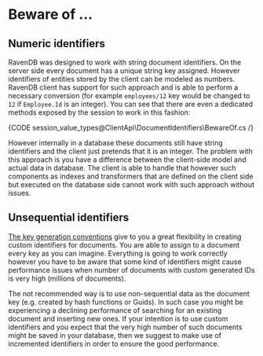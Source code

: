 ﻿# Beware of ...

## Numeric identifiers

RavenDB was designed to work with string document identifiers. On the server side every document has a unique string key assigned. However identifiers of entities stored 
by the client can be modeled as numbers. RavenDB client has support for such approach and is able to perform a necessary conversion 
(for example `employees/12` key would be changed to `12` if `Employee.Id` is an integer). You can see that there are even a dedicated methods exposed by the session
to work in this fashion:

{CODE session_value_types@ClientApi\DocumentIdentifiers\BewareOf.cs /}

However internally in a database these documents still have string identifiers and the client just pretends that it is an integer. The problem with this approach is
you have a difference between the client-side model and actual data in database. The client is able to handle that however such components as indexes and transformers
that are defined on the client side but executed on the database side cannot work with such approach without issues. 

## Unsequential identifiers

[The key generation conventions]() give to you a great flexibility in creating custom identifiers for documents. You are able to assign to a document every key as you can imagine. 
Everything is going to work correctly however you have to be aware that some kind of identifiers might cause performance issues when number of documents with 
custom generated IDs is very high (millions of documents).

The not recommended way is to use non-sequential data as the document key (e.g. created by hash functions or Guids). In such case you might be experiencing a declining 
performance of searching for an existing document and inserting new ones. If your intention is to use custom identifiers and you expect that the very high number 
of such documents might be saved in your database, then we suggest to make use of incremented identifiers in order to ensure the good performance.
